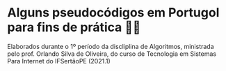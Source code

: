 # Alguns pseudocódigos em Portugol para fins de prática 🧑‍💻

Elaborados durante o 1º período da discliplina de Algoritmos, ministrada pelo prof. Orlando Silva de Oliveira, do curso de Tecnologia em Sistemas Para Internet do IFSertãoPE (2021.1)

